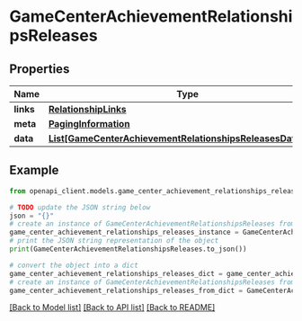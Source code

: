 # GameCenterAchievementRelationshipsReleases


## Properties

Name | Type | Description | Notes
------------ | ------------- | ------------- | -------------
**links** | [**RelationshipLinks**](RelationshipLinks.md) |  | [optional] 
**meta** | [**PagingInformation**](PagingInformation.md) |  | [optional] 
**data** | [**List[GameCenterAchievementRelationshipsReleasesDataInner]**](GameCenterAchievementRelationshipsReleasesDataInner.md) |  | [optional] 

## Example

```python
from openapi_client.models.game_center_achievement_relationships_releases import GameCenterAchievementRelationshipsReleases

# TODO update the JSON string below
json = "{}"
# create an instance of GameCenterAchievementRelationshipsReleases from a JSON string
game_center_achievement_relationships_releases_instance = GameCenterAchievementRelationshipsReleases.from_json(json)
# print the JSON string representation of the object
print(GameCenterAchievementRelationshipsReleases.to_json())

# convert the object into a dict
game_center_achievement_relationships_releases_dict = game_center_achievement_relationships_releases_instance.to_dict()
# create an instance of GameCenterAchievementRelationshipsReleases from a dict
game_center_achievement_relationships_releases_from_dict = GameCenterAchievementRelationshipsReleases.from_dict(game_center_achievement_relationships_releases_dict)
```
[[Back to Model list]](../README.md#documentation-for-models) [[Back to API list]](../README.md#documentation-for-api-endpoints) [[Back to README]](../README.md)


